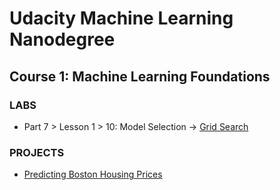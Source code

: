 # Udacity Machine Learning Nanodegree

## Course 1: Machine Learning Foundations

### LABS

* Part 7 > Lesson 1 > 10: Model Selection -> [Grid Search](https://github.com/EmekaEzumezu/machine-learning-nanodegree-foundations/tree/master/labs/Model-Selection)

### PROJECTS

- [Predicting Boston Housing Prices]()

